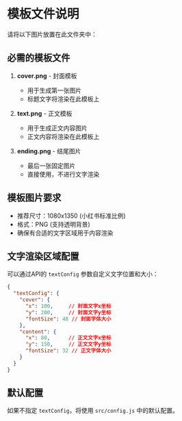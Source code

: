 # 模板文件说明

请将以下图片放置在此文件夹中：

## 必需的模板文件

1. **cover.png** - 封面模板
   - 用于生成第一张图片
   - 标题文字将渲染在此模板上

2. **text.png** - 正文模板  
   - 用于生成正文内容图片
   - 正文内容将渲染在此模板上

3. **ending.png** - 结尾图片
   - 最后一张固定图片
   - 直接使用，不进行文字渲染

## 模板图片要求

- 推荐尺寸：1080x1350 (小红书标准比例)
- 格式：PNG (支持透明背景)
- 确保有合适的文字区域用于内容渲染

## 文字渲染区域配置

可以通过API的 `textConfig` 参数自定义文字位置和大小：

```json
{
  "textConfig": {
    "cover": {
      "x": 100,     // 封面文字x坐标
      "y": 200,     // 封面文字y坐标
      "fontSize": 48 // 封面字体大小
    },
    "content": {
      "x": 80,      // 正文文字x坐标
      "y": 150,     // 正文文字y坐标
      "fontSize": 32 // 正文字体大小
    }
  }
}
```

## 默认配置

如果不指定 `textConfig`，将使用 `src/config.js` 中的默认配置。